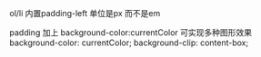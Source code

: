 ol/li 内置padding-left 单位是px 而不是em

padding 加上 background-color:currentColor  可实现多种图形效果background-color: currentColor;
    background-clip: content-box;